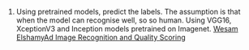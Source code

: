 1. Using pretrained models, predict the labels. The assumption is that when the model can recognise well, so so human. Using VGG16, XceptionV3 and Inception models pretrained on Imagenet.
[Wesam ElshamyAd Image Recognition and Quality Scoring](https://www.kaggle.com/wesamelshamy/ad-image-recognition-and-quality-scoring)
